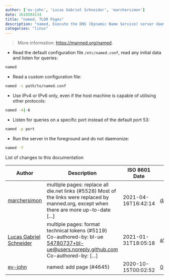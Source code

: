 ```yaml
---
author: ['ev-john', 'Lucas Gabriel Schneider', 'marchersimon']
date: 1618584134
title: "named, TLDR Pages"
description: "named, Execute the DNS (Dynamic Name Service) server daemon that converts host names to IP addresses and vice versa."
categories: "linux"
---
```

> More information: <https://manned.org/named>.

- Read the default configuration file `/etc/named.conf`, read any initial data and listen for queries:

```bash
named
```

- Read a custom configuration file:

```bash
named -c path/to/named.conf
```

- Use IPv4 or IPv6 only, even if the host machine is capable of utilising other protocols:

```bash
named -4|-6
```

- Listen for queries on a specific port instead of the default port 53:

```bash
named -p port
```

- Run the server in the foreground and do not daemonize:

```bash
named -f
```
List of changes to this documentation


Author | Description | ISO 8601 Date | GitHub link
------|-----|-----|-----
[marchersimon](mailto:50295997+marchersimon@users.noreply.github.com) | multiple pages: replace all die.net links (#5528) Most of the links were replaced by manned.org, except when there are more up-to-date [...] | 2021-04-16T16:42:14 | [dac4a710772f](https://github.com/tldr-pages/tldr/commit/dac4a710772f9adef5b9883172fb30ed2416c0eb)
[Lucas Gabriel Schneider](mailto:casdpa@gmail.com) | multiple pages: format technical tokens (#5119) Co-authored-by: bl-ue <54780737+bl-ue@users.noreply.github.com> Co-authored-by: [...] | 2021-01-31T18:05:18 | [a5fe31bc47ae](https://github.com/tldr-pages/tldr/commit/a5fe31bc47aece3efa5e66b52b3cf384f27d5d72)
[ev-john](mailto:56849582+ev-john@users.noreply.github.com) | named: add page (#4645) | 2020-10-15T00:02:52 | [0684b3a7cb6a](https://github.com/tldr-pages/tldr/commit/0684b3a7cb6af515ed85fd06992d8e76d3b62946)


